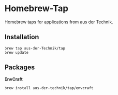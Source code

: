 # Homebrew-Tap
Homebrew taps for applications from aus der Technik.

## Installation

```shell
brew tap aus-der-Technik/tap
brew update
```

## Packages

**EnvCraft**
```shell
brew install aus-der-technik/tap/envcraft
```

